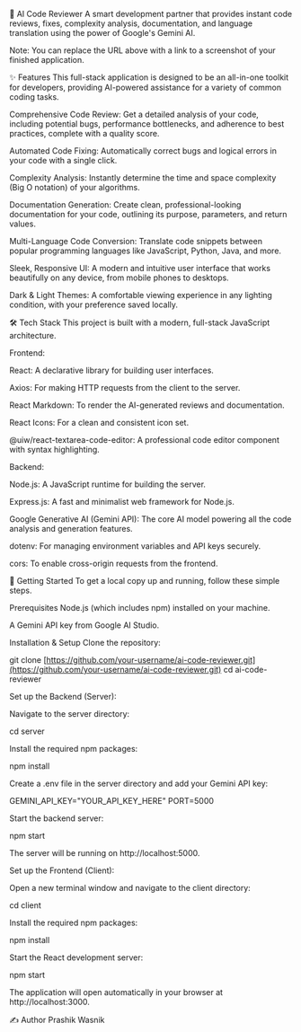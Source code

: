 🤖 AI Code Reviewer
A smart development partner that provides instant code reviews, fixes, complexity analysis, documentation, and language translation using the power of Google's Gemini AI.

Note: You can replace the URL above with a link to a screenshot of your finished application.

✨ Features
This full-stack application is designed to be an all-in-one toolkit for developers, providing AI-powered assistance for a variety of common coding tasks.

Comprehensive Code Review: Get a detailed analysis of your code, including potential bugs, performance bottlenecks, and adherence to best practices, complete with a quality score.

Automated Code Fixing: Automatically correct bugs and logical errors in your code with a single click.

Complexity Analysis: Instantly determine the time and space complexity (Big O notation) of your algorithms.

Documentation Generation: Create clean, professional-looking documentation for your code, outlining its purpose, parameters, and return values.

Multi-Language Code Conversion: Translate code snippets between popular programming languages like JavaScript, Python, Java, and more.

Sleek, Responsive UI: A modern and intuitive user interface that works beautifully on any device, from mobile phones to desktops.

Dark & Light Themes: A comfortable viewing experience in any lighting condition, with your preference saved locally.

🛠️ Tech Stack
This project is built with a modern, full-stack JavaScript architecture.

Frontend:

React: A declarative library for building user interfaces.

Axios: For making HTTP requests from the client to the server.

React Markdown: To render the AI-generated reviews and documentation.

React Icons: For a clean and consistent icon set.

@uiw/react-textarea-code-editor: A professional code editor component with syntax highlighting.

Backend:

Node.js: A JavaScript runtime for building the server.

Express.js: A fast and minimalist web framework for Node.js.

Google Generative AI (Gemini API): The core AI model powering all the code analysis and generation features.

dotenv: For managing environment variables and API keys securely.

cors: To enable cross-origin requests from the frontend.

🚀 Getting Started
To get a local copy up and running, follow these simple steps.

Prerequisites
Node.js (which includes npm) installed on your machine.

A Gemini API key from Google AI Studio.

Installation & Setup
Clone the repository:

git clone [https://github.com/your-username/ai-code-reviewer.git](https://github.com/your-username/ai-code-reviewer.git)
cd ai-code-reviewer

Set up the Backend (Server):

Navigate to the server directory:

cd server

Install the required npm packages:

npm install

Create a .env file in the server directory and add your Gemini API key:

GEMINI_API_KEY="YOUR_API_KEY_HERE"
PORT=5000

Start the backend server:

npm start

The server will be running on http://localhost:5000.

Set up the Frontend (Client):

Open a new terminal window and navigate to the client directory:

cd client

Install the required npm packages:

npm install

Start the React development server:

npm start

The application will open automatically in your browser at http://localhost:3000.

✍️ Author
Prashik Wasnik

